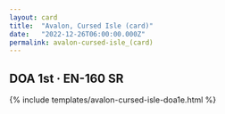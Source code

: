 ```yaml
---
layout: card
title:  "Avalon, Cursed Isle (card)"
date:   "2022-12-26T06:00:00.000Z"
permalink: avalon-cursed-isle_(card)
---
```


## DOA 1st &middot; EN-160 SR

{% include templates/avalon-cursed-isle-doa1e.html %}

